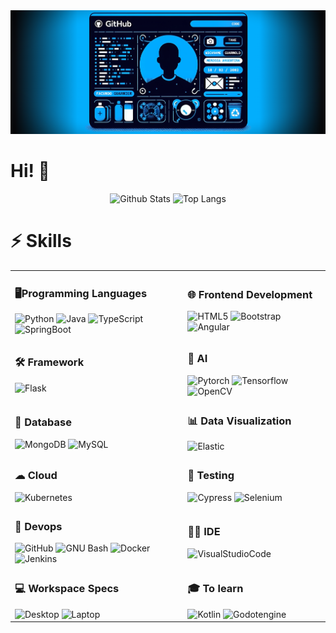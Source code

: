 <!-- Banner personalizado -->

<div align="center">
  <img src="banner.png" alt="Banner Personalizado">
</div>

<!-- Encabezado -->

# Hi! 👋

<!-- Estadísticas de GitHub -->

<div align="center">
  <img src="https://github-readme-stats.vercel.app/api?username=Facundo-Guarnier&count_private=true&show_icons=true" alt="Github Stats" style="height: 180px;">
  <img src="https://github-readme-stats.vercel.app/api/top-langs/?username=Facundo-Guarnier&layout=compact" alt="Top Langs" style="height: 180px;">
</div>

<!-- Tabla de habilidades -->

# ⚡ Skills

<table >
  <tr >
    <td>
      <h3>🖥️Programming Languages</h3>
      <img src="https://img.shields.io/badge/-Python-3776AB?style=flat-square&logo=Python&logoColor=white" alt="Python">
      <img src="https://img.shields.io/badge/-Java-FF6F00?style=flat-square&logo=openjdk&logoColor=white" alt="Java">
      <img src="https://img.shields.io/badge/-TypeScript-3178C6?style=flat-square&logo=TypeScript&logoColor=white" alt="TypeScript">
      <img src="https://img.shields.io/badge/-SpringBoot-6DB33F?style=flat-square&logo=SpringBoot&logoColor=white" alt="SpringBoot">
    </td>
    <td>
      <h3>🌐 Frontend Development</h3>
      <img src="https://img.shields.io/badge/-HTML5-E34F26?style=flat-square&logo=html5&logoColor=white" alt="HTML5">
      <img src="https://img.shields.io/badge/-Bootstrap-563D7C?style=flat-square&logo=bootstrap&logoColor=white" alt="Bootstrap">
      <img src="https://img.shields.io/badge/-Angular-DD0031?style=flat-square&logo=angular&logoColor=white" alt="Angular">
    </td>
  </tr>
  <tr>
    <td>
      <h3>🛠️ Framework</h3>
      <img src="https://img.shields.io/badge/-Flask-000000?style=flat-square&logo=flask&logoColor=white" alt="Flask">
    </td>
    <td>
      <h3>🤖 AI</h3>
      <img src="https://img.shields.io/badge/-Pytorch-EE4C2C?style=flat-square&logo=Pytorch&logoColor=white" alt="Pytorch">
      <img src="https://img.shields.io/badge/-Tensorflow-FF6F00?style=flat-square&logo=Tensorflow&logoColor=white" alt="Tensorflow">
      <img src="https://img.shields.io/badge/-OpenCV-5C3EE8?style=flat-square&logo=OpenCV&logoColor=white" alt="OpenCV">
    </td>
  </tr>
  <tr>
    <td>
      <h3>💾 Database</h3>
      <img src="https://img.shields.io/badge/-MongoDB-47A248?style=flat-square&logo=mongodb&logoColor=white" alt="MongoDB">
      <img src="https://img.shields.io/badge/-MySQL-4479A1?style=flat-square&logo=MySQL&logoColor=white" alt="MySQL">
    </td>
    <td>
      <h3>📊 Data Visualization</h3>
      <img src="https://img.shields.io/badge/-Elastic-005571?style=flat-square&logo=elastic&logoColor=white" alt="Elastic">
    </td>
  </tr>
  <tr>
    <td>
      <h3>☁ Cloud</h3>
      <img src="https://img.shields.io/badge/-Kubernetes-326CE5?style=flat-square&logo=Kubernetes&logoColor=white" alt="Kubernetes">
    </td>
    <td>
      <h3>🔔 Testing</h3>
      <img src="https://img.shields.io/badge/-Cypress-17202C?style=flat-square&logo=Cypress&logoColor=white" alt="Cypress">
      <img src="https://img.shields.io/badge/-Selenium-43B02A?style=flat-square&logo=Selenium&logoColor=white" alt="Selenium">
    </td>
  </tr>
  <tr>
    <td>
      <h3>🚀 Devops</h3>
      <img src="https://img.shields.io/badge/-GitHub-181717?style=flat-square&logo=github" alt="GitHub">
      <img src="https://img.shields.io/badge/-GNU_bash-4EAA25?style=flat-square&logo=gnubash&logoColor=white" alt="GNU Bash">
      <img src="https://img.shields.io/badge/-Docker-2496ED?style=flat-square&logo=docker&logoColor=white" alt="Docker">
      <img src="https://img.shields.io/badge/-Jenkins-D24939?style=flat-square&logo=Jenkins&logoColor=white" alt="Jenkins">
    </td>
    <td>
      <h3>👩‍💻 IDE</h3>
      <img src="https://img.shields.io/badge/-Visual Studio Code-0078D4?style=flat-square&logo=visual%20studio%20code&logoColor=white" alt="VisualStudioCode">
    </td>
  </tr>
    <tr>
    <td>
      <h3>💻 Workspace Specs</h3>
      <img src="https://img.shields.io/badge/AMD-Ryzen 5 5600G-ED1C24?style=flat-square&logo=amd&logoColor=whit" alt="Desktop">
      <img src="https://img.shields.io/badge/Intel-Core i5 1035G1-0071C5?style=flat-square&logo=intel&logoColor=white" alt="Laptop">
    </td>
    <td>
      <h3>🎓 To learn</h3>
        <img src="https://img.shields.io/badge/-Kotlin-0095D5?style=flat-square&logo=Kotlin&logoColor=white" alt="Kotlin">
        <img src="https://img.shields.io/badge/-Godotengine-478CBF?style=flat-square&logo=Godotengine&logoColor=white" alt="Godotengine">
    </td>
  </tr>
